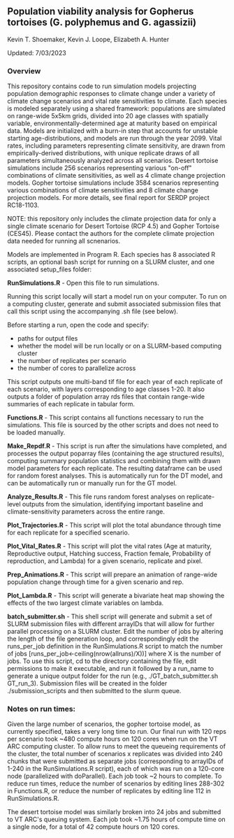 
## Population viability analysis for Gopherus tortoises (G. polyphemus and G. agassizii)
Kevin T. Shoemaker, Kevin J. Loope, Elizabeth A. Hunter

Updated: 7/03/2023

### Overview
This repository contains code to run simulation models projecting population demographic responses to climate change under a variety of climate change scenarios and vital rate sensitivities to climate.  Each species is modeled separately using a shared framework: populations are simulated on range-wide 5x5km grids, divided into 20 age classes with spatially variable, environmentally-determined age at maturity based on empirical data.  Models are initialized with a burn-in step that accounts for unstable starting age-distributions, and models are run through the year 2099.  Vital rates, including parameters representing climate sensitivity, are drawn from empirically-derived distributions, with unique replicate draws of all parameters simultaneously analyzed across all scenarios.  Desert tortoise simulations include 256 scenarios representing various "on-off" combinations of climate sensitivities, as well as 4 climate change projection models.  Gopher tortoise simulations include 3584 scenarios representing various combinations of climate sensitivities and 8 climate change projection models.  For more details, see final report for SERDP project RC18-1103.  

NOTE: this repository only includes the climate projection data for only a single climate scenario for Desert Tortoise (RCP 4.5) and Gopher Tortoise (CES45). Please contact the authors for the complete climate projection data needed for running all scnenarios.  

Models are implemented in Program R.  Each species has 8 associated R scripts, an optional bash script for running on a SLURM cluster, and one associated setup_files folder:

**RunSimulations.R** - Open this file to run simulations.  

Running this script locally will start a model run on your computer.  To run on a computing cluster, generate and submit associated submission files that call this script using the accompanying .sh file (see below).

Before starting a run, open the code and specify:

* paths for output files
* whether the model will be run locally or on a SLURM-based computing cluster
* the number of replicates per scenario
* the number of cores to parallelize across

This script outputs one multi-band tif file for each year of each replicate of each scenario, with layers corresponding to age classes 1-20.  It also outputs a folder of population array rds files that contain range-wide summaries of each replicate in tabular form.  

**Functions.R** - This script contains all functions necessary to run the simulations.  This file is sourced by the other scripts and does not need to be loaded manually.

**Make_Repdf.R** - This script is run after the simulations have completed, and processes the output poparray files (containing the age structured results), computing summary population statistics and combining them with drawn model parameters for each replicate.  The resulting dataframe can be used for random forest analyses.  This is automatically run for the DT model, and can be automatically run or manually run for the GT model.

**Analyze_Results.R** - This file runs random forest analyses on replicate-level outputs from the simulation, identifying important baseline and climate-sensitivity parameters across the entire range.  

**Plot_Trajectories.R** - This script will plot the total abundance through time for each replicate for a specified scenario.  

**Plot_Vital_Rates.R** - This script will plot the vital rates (Age at maturity, Reproductive output, Hatching success, Fraction female, Probability of reproduction, and Lambda) for a given scenario, replicate and pixel.

**Prep_Animations.R** - This script will prepare an animation of range-wide population change through time for a given scenario and rep.

**Plot_Lambda.R** - This script will generate a bivariate heat map showing the effects of the two largest climate variables on lambda.  

**batch_submitter.sh** - This shell script will generate and submit a set of SLURM submission files with different arrayIDs that will allow for further parallel processing on a SLURM cluster.  Edit the number of jobs by altering the length of the file generation loop, and correspondingly edit the runs_per_job definition in the RunSimulations.R script to match the number of jobs [runs_per_job<-ceiling(nrow(allruns)/X))] where X is the number of jobs. To use this script, cd to the directory containing the file, edit permissions to make it executable, and run it followed by a run_name to generate a unique output folder for the run (e.g., ./GT_batch_submitter.sh GT_run_3).  Submission files will be created in the folder ./submission_scripts and then submitted to the slurm queue.

### Notes on run times: 

Given the large number of scenarios, the gopher tortoise model, as currently specified, takes a very long time to run.  Our final run with 120 reps per scenario took ~480 compute hours on 120 cores when run on the VT ARC computing cluster.  To allow runs to meet the queueing requirements of the cluster, the total number of scenarios x replicates was divided into 240 chunks that were submitted as separate jobs (corresponding to arrayIDs of 1-240 in the RunSimulations.R script), each of which was run on a 120-core node (parallelized with doParallel).  Each job took ~2 hours to complete.  To reduce run times, reduce the number of scenarios by editing lines 288-302 in Functions.R, or reduce the number of replicates by editing line 112 in RunSimulations.R.  

The desert tortoise model was similarly broken into 24 jobs and submitted to VT ARC's queuing system.  Each job took ~1.75 hours of compute time on a single node, for a total of 42 compute hours on 120 cores.    









